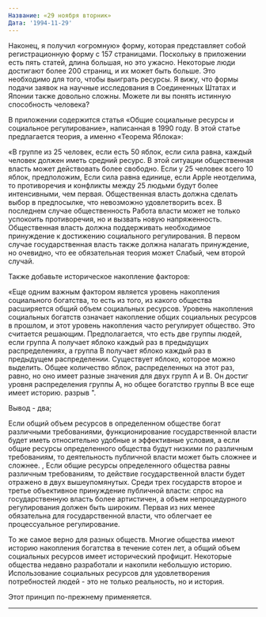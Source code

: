 ```yaml
---
Название: «29 ноября вторник»
Дата: '1994-11-29'
---
```


Наконец, я получил «огромную» форму, которая представляет собой регистрационную форму с 157 страницами. Поскольку в приложении есть пять статей, длина большая, но это ужасно. Некоторые люди достигают более 200 страниц, и их может быть больше. Это необходимо для того, чтобы выиграть ресурсы. Я вижу, что формы подачи заявок на научные исследования в Соединенных Штатах и ​​Японии также довольно сложны. Можете ли вы понять истинную способность человека?

В приложении содержится статья «Общие социальные ресурсы и социальное регулирование», написанная в 1990 году. В этой статье предлагается теория, а именно «Теорема Яблока»:

«В группе из 25 человек, если есть 50 яблок, если сила равна, каждый человек должен иметь средний ресурс. В этой ситуации общественная власть может действовать более свободно. Если у 25 человек всего 10 яблок, предположим, Если сила равна единице, если Apple неотделима, то противоречия и конфликты между 25 людьми будут более интенсивными, чем первая. Общественная власть должна сделать выбор в предпосылке, что невозможно удовлетворить всех. В последнем случае общественность Работа власти может не только успокоить противоречия, но и вызвать новую напряженность. Общественная власть должна поддерживать необходимое принуждение к достижению социального регулирования. В первом случае государственная власть также должна налагать принуждение, но очевидно, что ее обязательная теория может Слабый, чем второй случай.

Также добавьте историческое накопление факторов:

«Еще одним важным фактором является уровень накопления социального богатства, то есть из того, из какого общества расширяется общий объем социальных ресурсов. Уровень накопления социальных богатств означает накопление общих социальных ресурсов в прошлом, и этот уровень накопления часто регулирует общество. Это считается решающим. Предполагается, что есть две группы людей, если группа А получает яблоко каждый раз в предыдущих распределениях, а группа В получает яблоко каждый раз в предыдущем распределении. Существует яблоко, которое можно выделить. Общее количество яблок, распределенных на этот раз, равно, но оно имеет разные значения для двух групп A и B. Он достиг уровня распределения группы A, но общее богатство группы B все еще имеет историю. разрыв ".

Вывод - два;

Если общий объем ресурсов в определенном обществе богат различными требованиями, функционирование государственной власти будет иметь относительно удобные и эффективные условия, а если общие ресурсы определенного общества будут низкими по различным требованиям, то деятельность публичной власти может быть сложнее и сложнее. , Если общие ресурсы определенного общества равны различным требованиям, то действие государственной власти будет отражено в двух вышеупомянутых. Среди трех государств второе и третье объективное принуждение публичной власти: спрос на государственную власть более артистичен, а объем непроцедурного регулирования должен быть широким. Первая из них менее обязательна для государственной власти, что облегчает ее процессуальное регулирование.

То же самое верно для разных обществ. Многие общества имеют историю накопления богатства в течение сотен лет, а общий объем социальных ресурсов имеет исторический профицит. Некоторые общества недавно разработали и накопили небольшую историю. Использование социальных ресурсов для удовлетворения потребностей людей - это не только реальность, но и история.

Этот принцип по-прежнему применяется.

------------------------------------

